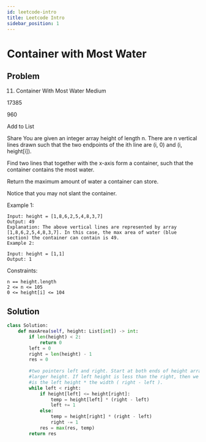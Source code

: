 ```yaml
---
id: leetcode-intro
title: Leetcode Intro
sidebar_position: 1
---
```


# Container with Most Water

## Problem
11. Container With Most Water
Medium

17385

960

Add to List

Share
You are given an integer array height of length n. There are n vertical lines drawn such that the two endpoints of the ith line are (i, 0) and (i, height[i]).

Find two lines that together with the x-axis form a container, such that the container contains the most water.

Return the maximum amount of water a container can store.

Notice that you may not slant the container.

 

Example 1:

```
Input: height = [1,8,6,2,5,4,8,3,7]
Output: 49
Explanation: The above vertical lines are represented by array [1,8,6,2,5,4,8,3,7]. In this case, the max area of water (blue section) the container can contain is 49.
Example 2:

Input: height = [1,1]
Output: 1
```

Constraints:
```
n == height.length
2 <= n <= 105
0 <= height[i] <= 104
```

## Solution
```python 
class Solution:
    def maxArea(self, height: List[int]) -> int:
        if len(height) < 2:
            return 0
        left = 0
        right = len(height) - 1
        res = 0
        
        #two pointers left and right. Start at both ends of height array and compare which pointer has a 
        #larger height. If left height is less than the right, then we know the most water that can be contained
        #is the left height * the width ( right - left ).
        while left < right:
            if height[left] <= height[right]:
                temp = height[left] * (right - left)
                left += 1
            else:
                temp = height[right] * (right - left)
                right -= 1
            res = max(res, temp)
        return res
```